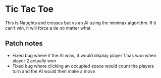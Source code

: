 # Tic Tac Toe
This is Naughts and crosses but vs an AI using the minimax algorithm. If it can't win, it will force a tie no matter what.
## Patch notes
* Fixed bug where if the AI wins, it would display player 1 has won when player 2 actually won
* Fixed bug where clicking an occupied space would count the players turn and the AI would then make a move
